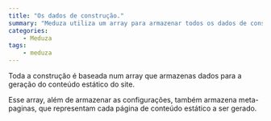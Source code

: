 ```yaml
---
title: "Os dados de construção."
summary: "Meduza utiliza um array para armazenar todos os dados de construção."
categories:
    - Meduza
tags:
    - meduza
---
```


Toda a construção é baseada num array que armazenas dados para a geração do conteúdo
estático do site.

Esse array, além de armazenar as configurações, também armazena meta-paginas, que 
representam cada página de conteúdo estático a ser gerado.